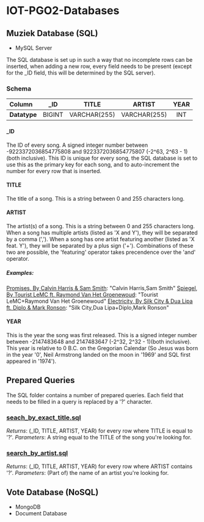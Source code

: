 # IOT-PGO2-Databases

## Muziek Database (SQL)

- MySQL Server

The SQL database is set up in such a way that no incomplete rows can be inserted, when adding a new row, every field needs to be present (except for the \_ID field, this will be determined by the SQL server).

### Schema

| Column       | \_ID   | TITLE        | ARTIST       | YEAR     |
|:------------ |:------:|:------------:|:------------:|:--------:|
| **Datatype** | BIGINT | VARCHAR(255) | VARCHAR(255) | INT      |

#### \_ID
The ID of every song.
A signed integer number between -9223372036854775808 and 9223372036854775807 (-2^63, 2^63 - 1)(both inclusive).
This ID is unique for every song, the SQL database is set to use this as the primary key for each song, and to auto-increment the number for every row that is inserted.

#### TITLE
The title of a song.
This is a string between 0 and 255 characters long.

#### ARTIST
The artist(s) of a song.
This is a string between 0 and 255 characters long.
When a song has multiple artists (listed as 'X and Y'), they will be separated by a comma (',').
When a song has one artist featuring another (listed as 'X feat. Y'), they will be separated by a plus sign ('+').
Combinations of these two are possible, the 'featuring' operator takes precendence over the 'and' operator.

##### Examples:
[Promises, By Calvin Harris & Sam Smith](https://www.ultratop.be/nl/song/1b4a55/Calvin-Harris-&-Sam-Smith-Promises): "Calvin Harris,Sam Smith"
[Spiegel, By Tourist LeMC ft. Raymond Van Het Groenewoud](https://www.ultratop.be/nl/song/1b7d65/Tourist-LeMC-feat.-Raymond-van-het-Groenewoud-Spiegel): "Tourist LeMC+Raymond Van Het Groenewoud"
[Electricity, By Silk City & Dua Lipa ft. Diplo & Mark Ronson](https://www.ultratop.be/nl/song/1b5934/Silk-City-&-Dua-Lipa-feat.-Diplo-&-Mark-Ronson-Electricity): "Silk City,Dua Lipa+Diplo,Mark Ronson"

#### YEAR
This is the year the song was first released.
This is a signed integer number between -2147483648 and 2147483647 (-2^32, 2^32 - 1)(both inclusive).
This year is relative to 0 B.C. on the Gregorian Calendar (So Jesus was born in the year '0', Neil Armstrong landed on the moon in '1969' and SQL first appeared in '1974').

## Prepared Queries
The SQL folder contains a number of prepared queries.
Each field that needs to be filled in a query is replaced by a '?' character.

### [seach_by_exact_title.sql](SQL/search_by_exact_title.sql)
_Returns_: (\_ID, TITLE, ARTIST, YEAR) for every row where TITLE is equal to '?'.
_Parameters_: A string equal to the TITLE of the song you're looking for.

### [search_by_artist.sql](SQL/search_by_artist.sql)
_Returns_: (\_ID, TITLE, ARTIST, YEAR) for every row where ARTIST contains '?'.
_Parameters_: (Part of) the name of an artist you're looking for.

## Vote Database (NoSQL)

- MongoDB
- Document Database
